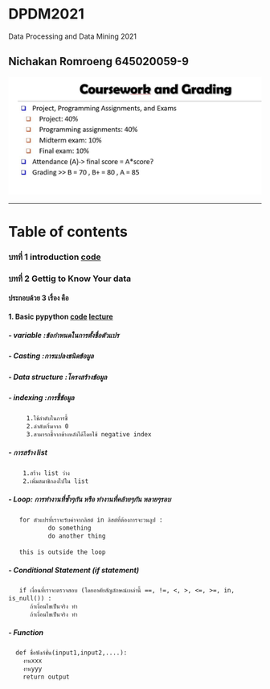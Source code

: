 # DPDM2021
Data Processing and Data Mining 2021
## Nichakan Romroeng 645020059-9


![grading image](DPDM21.JPG)


------------------------------------------------------------------------------
# Table of contents

  ### บทที่ 1 introduction [code](https://github.com/nicha0524/DPDM2021/blob/main/intro.ipynb)
  
  ### บทที่ 2 Gettig to Know Your data
  
   #### ประกอบด้วย 3 เรื่อง คือ
   
   #### 1. Basic pypython [code](https://colab.research.google.com/github/nicha0524/DPDM2021/blob/main/Data101_(chapter2).ipynb#scrollTo=JwfbsPsB0U12) [lecture](https://github.com/nicha0524/DPDM2021/blob/main/%E0%B8%AA%E0%B8%A3%E0%B8%B8%E0%B8%9B%E0%B8%9A%E0%B8%97%E0%B8%97%E0%B8%B5%E0%B9%881.pdf)
   ##### - variable :ข้อกำหนดในการตั้งชื่อตัวแปร
   ##### - Casting :การแปลงชนิดข้อมูล
   ##### - Data structure :โครงสร้างข้อมูล
   ##### - indexing :การชี้ข้อมูล
         1.ใช้ลำดับในการชี้
         2.ลำดับเริ่มจาก 0
         3.สามารถชี้จากข้างหลังได้โดยใช้ negative index
   ##### - การสร้าง list
        1.สร้าง list ว่าง
        2.เพิ่มสมาชิกลงไปใน list
   ##### - Loop: การทำงานที่ซ้ำๆกัน หรือ ทำงานที่คล้ายๆกัน หลายๆรอบ
       for ตัวแปรที่เราจะรับค่าจากลิสต์ in ลิสต์ที่ต้องการจะวนลูป :
               do something
               do another thing

       this is outside the loop
  ##### - Conditional Statement (if statement)
       if เงื่อนที่เราจะตรวจสอบ (โดยอาศัยสัญลักษณ์เหล่านี้ ==, !=, <, >, <=, >=, in, is_null()) :
          ถ้าเงื่อนไขเป็นจริง ทำ 
          ถ้าเงื่อนไขเป็นจริง ทำ
  ##### - Function
      def ชื่อฟังก์ชั่น(input1,input2,....):
        งานxxx
        งานyyy
        return output
